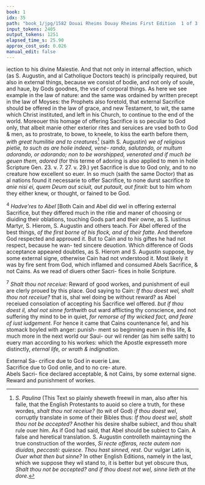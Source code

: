 ```yaml
---
book: 1
idx: 35
path: "book_1/jpg/1582 Douai Rheims Douay Rheims First Edition  1 of 3 1609 Old Testament.pdf-35.jpg"
input_tokens: 2405
output_tokens: 1251
elapsed_time_s: 25.90
approx_cost_usd: 0.026
manual_edit: false
---
```

iection to his divine Maiestie. And that not only in internal affection, which (as S. Augustin, and al Catholique Doctors teach) is principally required, but also in external things, because we consist of bodie, and not only of soule, and haue, by Gods goodnes, the vse of corporal things. As here we see example in the law of nature: and the same was ordained by written precept in the law of Moyses: the Prophets also foretold, that external Sacrifice should be offered in the law of grace, and new Testament, to wit, the same which Christ instituted, and left in his Church, to continue to the end of the world. Moreouer this homage of offering Sacrifice is so peculiar to God only, that albeit manie other exterior rites and seruices are vsed both to God & men, as to prostrate, to bowe, to kneele, to kiss the earth before them, *with great humilitie and to creatures*[^1] (saith S. Augustin) *we of religious pietie, to such as are holie indeed, vene- rando, salutando, or multum adorando, or adorando; non to be worshipped, venerated and if much be geuen them, adored* (for this terme of adoring is also applied to men in holie Scripture Gen. 23. v. 7. 27. v. 29.) yet Sacrifice is due to God only, and to no creature how excellent so euer. In so much (saith the same Doctor) that as al nations found it necessarie to offer Sacrifice, to none durst sacrifice *to anie nisi ei, quem Deum aut sciuit, aut putauit, aut finxit:* but to him whom they either knew, or thought, or fained to be God.

<sup>4</sup> *Hadve'res to Abel* [Both Cain and Abel did wel in offering external Sacrifice, but they differed much in the ritie and maner of choosing or diuiding their oblations, touching Gods part and their owne, as S. Iustinus Martyr, S. Hierom, S. Augustin and others teach. For Abel offered of the best things, *of the first borne of his flock, and of their fatte*. And therefore God respected and approued it. But to Cain and to his giftes he had not respect, because he wan- ted sincere deuotion. Which difference of Gods acceptance appeared doubtles, as S. Hierom and S. Augustin suppose, by some external signe, otherwise Cain had not vnderstood it. Most likely it was by fire sent from God, which inflamed and consumed Abels Sacrifice, & not Cains. As we read of diuers other Sacri- fices in holie Scripture.

<sup>7</sup> *Shalt thou not receiue:* Reward of good workes, and punishment of euil are clerly proued by this place. God saying to Cain: *If thou doest wel, shalt thou not receiue?* that is, shal wel doing be without reward? as Abel receiued consolation of accepting his Sacrifice wel offered. *but if thou doest il, shal not sinne forthwith* out ward afflicting thy conscience, and not suffering thy mind to be in quiet, *for remorse of thy wicked fact, and feare of iust iudgement*. For hence it came that Cains countenance fel, and his stomack boyled with anger: punish- ment so beginning euen in this life, & much more in the next world our Saui- our wil render (as him selfe saith) to euery man according to his workes: which the Apostle expresseth more distinctly, *eternal life, or wrath & indignation*.

<aside>External Sa- crifice due to God in euerie Law.</aside>

<aside>Sacrifice due to God onlie, and to no cre- ature.</aside>

<aside>Abels Sacri- fice declared acceptable, & not Cains, by some external signe.</aside>

<aside>Reward and punishment of workes.</aside>

[^1]: *S. Paulina* (This Text so plainly sheweth freewil in man, also after his falle, that the English Protestants to auoid so clere a truth, for these wordes, *shalt thou not receiue?* (to wit of God) *if thou doest wel*, corruptly translate in some of their Bibles thus: *If thou doest wel, shalt thou not be accepted?* Another his desire shalbe subiect, and thou shalt rule ouer him. As if God had said, that Abel should be subiect to Cain. A false and heretical translation. S. Augustin controlleth maintayning the true construction of the wordes, *Si recte offeras, recte autem non diuidas, peccasti: quiesce*. *Thou hast sinned, rest*. Our vulgar Latin is, *Ouer what then but sinne?* In other English Editions, namely in the last, which we suppose they wil stand to, it is better but yet obscure thus, *Shalt thou not be accepted? and if thou doest not wel, sinne lieth at the dore*.
